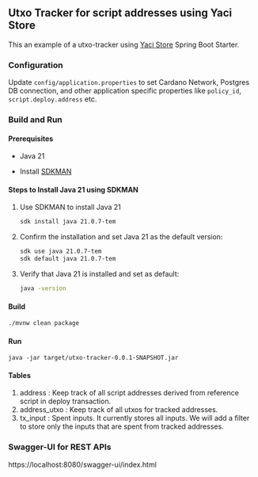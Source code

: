 ## Utxo Tracker for script addresses using Yaci Store 

This an example of a utxo-tracker using [Yaci Store](https://github.com/bloxbean/yaci-store) Spring Boot Starter.

### Configuration

Update `config/application.properties` to set Cardano Network, Postgres DB connection, and 
other application specific properties like `policy_id`, `script.deploy.address` etc.

### Build and Run

#### Prerequisites

- Java 21

- Install [SDKMAN](https://sdkman.io/)

#### Steps to Install Java 21 using SDKMAN 

1. Use SDKMAN to install Java 21 
   ```bash
   sdk install java 21.0.7-tem
   ```

2. Confirm the installation and set Java 21 as the default version:
   ```bash
   sdk use java 21.0.7-tem
   sdk default java 21.0.7-tem
   ```

3. Verify that Java 21 is installed and set as default:
   ```bash
   java -version
   ```

#### Build

```bash
./mvnw clean package
```

#### Run

```
java -jar target/utxo-tracker-0.0.1-SNAPSHOT.jar
```

#### Tables

1. address : Keep track of all script addresses derived from reference script in deploy transaction.
2. address_utxo : Keep track of all utxos for tracked addresses.
3. tx_input : Spent inputs. It currently stores all inputs. We will add a filter to store only the inputs that are spent from tracked addresses.

### Swagger-UI for REST APIs

https://localhost:8080/swagger-ui/index.html
